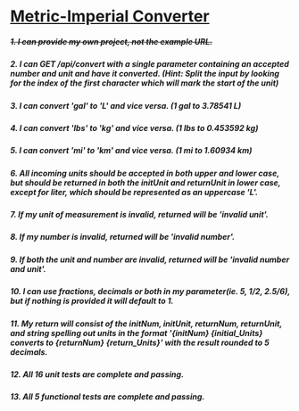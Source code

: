 # [Metric-Imperial Converter](https://www.freecodecamp.org/learn/quality-assurance/quality-assurance-projects/metric-imperial-converter)

##### ~~1. I can provide my own project, not the example URL.~~

##### 2. I can GET /api/convert with a single parameter containing an accepted number and unit and have it converted. (Hint: Split the input by looking for the index of the first character which will mark the start of the unit)

##### 3. I can convert 'gal' to 'L' and vice versa. (1 gal to 3.78541 L)

##### 4. I can convert 'lbs' to 'kg' and vice versa. (1 lbs to 0.453592 kg)

##### 5. I can convert 'mi' to 'km' and vice versa. (1 mi to 1.60934 km)

##### 6. All incoming units should be accepted in both upper and lower case, but should be returned in both the initUnit and returnUnit in lower case, except for liter, which should be represented as an uppercase 'L'.

##### 7. If my unit of measurement is invalid, returned will be 'invalid unit'. 

##### 8. If my number is invalid, returned will be 'invalid number'.

##### 9. If both the unit and number are invalid, returned will be 'invalid number and unit'.

##### 10. I can use fractions, decimals or both in my parameter(ie. 5, 1/2, 2.5/6), but if nothing is provided it will default to 1.

##### 11. My return will consist of the initNum, initUnit, returnNum, returnUnit, and string spelling out units in the format '{initNum} {initial_Units} converts to {returnNum} {return_Units}' with the result rounded to 5 decimals.

##### 12. All 16 unit tests are complete and passing.

##### 13. All 5 functional tests are complete and passing.
